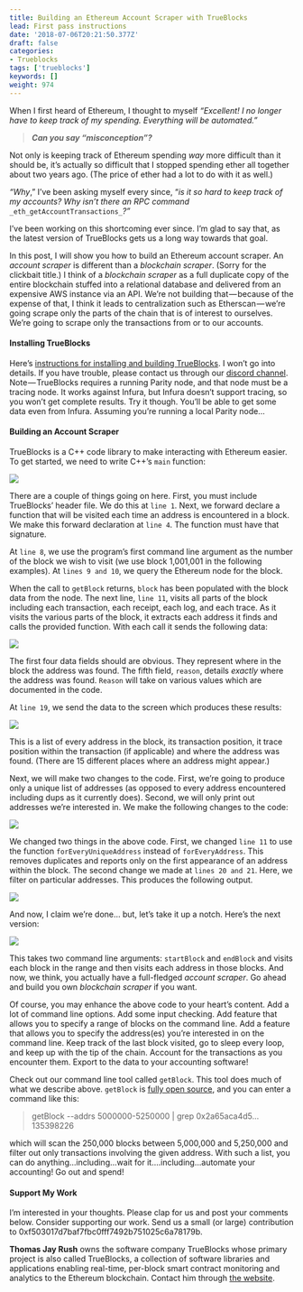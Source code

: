 ```yaml
---
title: Building an Ethereum Account Scraper with TrueBlocks
lead: First pass instructions
date: '2018-07-06T20:21:50.377Z'
draft: false
categories:
- Trueblocks
tags: ['trueblocks']
keywords: []
weight: 974
---
```


When I first heard of Ethereum, I thought to myself _“Excellent! I no longer have to keep track of my spending. Everything will be automated.”_

> **_Can you say “misconception”?_**

Not only is keeping track of Ethereum spending _way_ more difficult than it should be, it’s actually so difficult that I stopped spending ether all together about two years ago. (The price of ether had a lot to do with it as well.)

_“Why_,” I’ve been asking myself every since, “_is it so hard to keep track of my accounts? Why isn’t there an RPC command_ `_eth_getAccountTransactions_`_?”_

I’ve been working on this shortcoming ever since. I’m glad to say that, as the latest version of TrueBlocks gets us a long way towards that goal.

In this post, I will show you how to build an Ethereum account scraper. An _account scraper_ is different than a _blockchain scraper_. (Sorry for the clickbait title.) I think of a _blockchain scraper_ as a full duplicate copy of the entire blockchain stuffed into a relational database and delivered from an expensive AWS instance via an API. We’re not building that — because of the expense of that, I think it leads to centralization such as Etherscan — we’re going scrape only the parts of the chain that is of interest to ourselves. We’re going to scrape only the transactions from or to our accounts.

#### Installing TrueBlocks

Here’s [instructions for installing and building TrueBlocks](https://trueblocks.io/docs/install/install-core/). I won’t go into details. If you have trouble, please contact us through our [discord channel](https://discord.gg/RAz6DJ6xkf). Note — TrueBlocks requires a running Parity node, and that node must be a tracing node. It works against Infura, but Infura doesn’t support tracing, so you won’t get complete results. Try it though. You’ll be able to get some data even from Infura. Assuming you’re running a local Parity node…

#### Building an Account Scraper

TrueBlocks is a C++ code library to make interacting with Ethereum easier. To get started, we need to write C++’s `main` function:

![](/blog/img/026-Building-an-Ethereum-Account-Scraper-with-TrueBlocks-001.png)

There are a couple of things going on here. First, you must include TrueBlocks’ header file. We do this at `line 1`. Next, we forward declare a function that will be visited each time an address is encountered in a block. We make this forward declaration at `line 4`. The function must have that signature.

At `line 8`, we use the program’s first command line argument as the number of the block we wish to visit (we use block 1,001,001 in the following examples). At `lines 9 and 10`, we query the Ethereum node for the block.

When the call to `getBlock` returns, `block` has been populated with the block data from the node. The next line, `line 11`, visits all parts of the block including each transaction, each receipt, each log, and each trace. As it visits the various parts of the block, it extracts each address it finds and calls the provided function. With each call it sends the following data:

![](/blog/img/026-Building-an-Ethereum-Account-Scraper-with-TrueBlocks-002.png)

The first four data fields should are obvious. They represent where in the block the address was found. The fifth field, `reason`, details _exactly_ where the address was found. `Reason` will take on various values which are documented in the code.

At `line 19`, we send the data to the screen which produces these results:

![](/blog/img/026-Building-an-Ethereum-Account-Scraper-with-TrueBlocks-003.png)

This is a list of every address in the block, its transaction position, it trace position within the transaction (if applicable) and where the address was found. (There are 15 different places where an address might appear.)

Next, we will make two changes to the code. First, we’re going to produce only a unique list of addresses (as opposed to every address encountered including dups as it currently does). Second, we will only print out addresses we’re interested in. We make the following changes to the code:

![](/blog/img/026-Building-an-Ethereum-Account-Scraper-with-TrueBlocks-004.png)

We changed two things in the above code. First, we changed `line 11` to use the function `forEveryUniqueAddress` instead of `forEveryAddress`. This removes duplicates and reports only on the first appearance of an address within the block. The second change we made at `lines 20 and 21`. Here, we filter on particular addresses. This produces the following output.

![](/blog/img/026-Building-an-Ethereum-Account-Scraper-with-TrueBlocks-005.png)

And now, I claim we’re done… but, let’s take it up a notch. Here’s the next version:

![](/blog/img/026-Building-an-Ethereum-Account-Scraper-with-TrueBlocks-006.png)

This takes two command line arguments: `startBlock` and `endBlock` and visits each block in the range and then visits each address in those blocks. And now, we think, you actually have a full-fledged _account scraper_. Go ahead and build you own _blockchain scraper_ if you want.

Of course, you may enhance the above code to your heart’s content. Add a lot of command line options. Add some input checking. Add feature that allows you to specify a range of blocks on the command line. Add a feature that allows you to specify the address(es) you’re interested in on the command line. Keep track of the last block visited, go to sleep every loop, and keep up with the tip of the chain. Account for the transactions as you encounter them. Export to the data to your accounting software!

Check out our command line tool called `getBlock`. This tool does much of what we describe above. `getBlock` is [fully open source](https://github.com/TrueBlocks/trueblocks-core/blob/master/src/tools/getBlock/README.md), and you can enter a command like this:

> getBlock --addrs 5000000-5250000 | grep 0x2a65aca4d5…135398226

which will scan the 250,000 blocks between 5,000,000 and 5,250,000 and filter out only transactions involving the given address. With such a list, you can do anything…including…wait for it….including…automate your accounting! Go out and spend!

#### Support My Work

I’m interested in your thoughts. Please clap for us and post your comments below. Consider supporting our work. Send us a small (or large) contribution to 0xf503017d7baf7fbc0fff7492b751025c6a78179b.

**Thomas Jay Rush** owns the software company TrueBlocks whose primary project is also called TrueBlocks, a collection of software libraries and applications enabling real-time, per-block smart contract monitoring and analytics to the Ethereum blockchain. Contact him through [the website](http://trueblocks.io).
